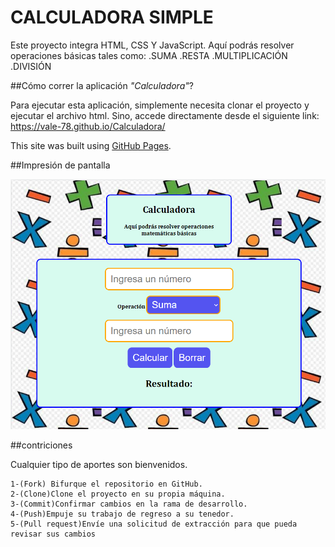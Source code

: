 # CALCULADORA SIMPLE

Este proyecto integra HTML, CSS Y JavaScript. 
Aquí podrás resolver operaciones básicas tales como: 
   .SUMA 
   .RESTA
   .MULTIPLICACIÓN
   .DIVISIÓN

##Cómo correr la aplicación _"Calculadora"_?

Para ejecutar esta aplicación, simplemente necesita clonar el proyecto y ejecutar el archivo html.
Sino, accede directamente desde el siguiente link:
               https://vale-78.github.io/Calculadora/

This site was built using [GitHub Pages](https://vale-78.github.io/Calculadora/).

##Impresión de pantalla

![](./assest/MiCalcu.png)

##contriciones

Cualquier tipo de aportes son bienvenidos.

    1-(Fork) Bifurque el repositorio en GitHub.
    2-(Clone)Clone el proyecto en su propia máquina.
    3-(Commit)Confirmar cambios en la rama de desarrollo.
    4-(Push)Empuje su trabajo de regreso a su tenedor.
    5-(Pull request)Envíe una solicitud de extracción para que pueda revisar sus cambios